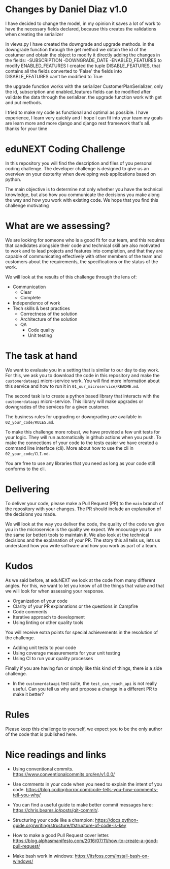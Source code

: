 # Changes by Daniel Diaz v1.0

I have decided to change the model, in my opinion it saves a lot of work to have the necessary fields declared, 
because this creates the validations when creating the serializer

In views.py
I have created the downgrade and upgrade methods.
in the downgrade function through the get method we obtain the id of the costumer and obtain the object
to modify it directly adding the changes in the fields: 
-SUBSCRIPTION
-DOWNGRADE_DATE 
-ENABLED_FEATURES
to modify ENABLED_FEATURES I created the tuple DISABLE_FEATURES, that contains all the fields converted to 'False'
the fields into DISABLE_FEATURES can't be modified to True

the upgrade function works with the serializer CustomerPlanSerializer, only the id, subscription and enabled_features fields can be modified
after validate the data through the serializer.
the upgrade function work with get and put methods.

I tried to make my code as functional and optimal as possible.
I have experience, I learn very quickly and I hope I can fit into your team
my goals are learn more and more django and django rest framework
that's all. thanks for your time




# eduNEXT Coding Challenge

In this repository you will find the description and files of you personal coding challenge.
The developer challenge is designed to give us an overview on your dexterity when developing web applications based on python.

The main objective is to determine not only whether you have the technical knowledge, but also how you communicate the decisions you make along the way and how you work with existing code. We hope that you find this challenge motivating


# What are we assessing?

We are looking for someone who is a good fit for our team, and this requires that candidates alongside their code and technical skill are also motivated to work and to lead projects and features into completion, and that they are capable of communicating effectively with other members of the team and customers about the requirements, the specifications or the status of the work.

We will look at the results of this challenge through the lens of:

- Communication
    + Clear
    + Complete
- Independence of work
- Tech skills & best practices
    + Correctness of the solution
    + Architecture of the solution
    + QA
        * Code quality
        * Unit testing


# The task at hand

We want to evaluate you in a setting that is similar to our day to day work. For this, we ask you to download the code in this repository and make the `customerdataapi` micro-service work. You will find more information about this service and how to run it in `01_our_microservice/README.md`.

The second task is to create a python based library that interacts with the `customerdataapi` micro-service. This library will make upgrades or downgrades of the services for a given customer.

The business rules for upgrading or downgrading are available in `02_your_code/RULES.md`.

To make this challenge more robust, we have provided a few unit tests for your logic. They will run automatically in github actions when you push. To make the connections of your code to the tests easier we have created a command line interface (cli). More about how to use the cli in `02_your_code/CLI.md`.

You are free to use any libraries that you need as long as your code still conforms to the cli.


# Delivering

To deliver your code, please make a Pull Request (PR) to the `main` branch of the repository with your changes. The PR should include an explanation of the decisions you made. 

We will look at the way you deliver the code, the quality of the code we give you in the microservice is the quality we expect. We encourage you to use the same (or better) tools to maintain it. We also look at the technical decisions and the explanation of your PR. The story this all tells us, lets us understand how you write software and how you work as part of a team.


# Kudos

As we said before, at eduNEXT we look at the code from many different angles. For this, we want to let you know of all the things that value and that we will look for when assessing your response.

* Organization of your code
* Clarity of your PR explanations or the questions in Campfire
* Code comments
* Iterative approach to development
* Using linting or other quality tools

You will receive extra points for special achievements in the resolution of the challenge.

* Adding unit tests to your code
* Using coverage measurements for your unit testing
* Using CI to run your quality processes

Finally if you are having fun or simply like this kind of things, there is a side challenge.

* In the `customerdataapi` test suite, the `test_can_reach_api` is not really useful. Can you tell us why and propose a change in a different PR to make it better?


# Rules

Please keep this challenge to yourself, we expect you to be the only author of the code that is published here.


# Nice readings and links


* Using conventional commits. https://www.conventionalcommits.org/en/v1.0.0/

* Use comments in your code when you need to explain the intent of you code.
https://blog.codinghorror.com/code-tells-you-how-comments-tell-you-why/

* You can find a useful guide to make better commit messages here: https://chris.beams.io/posts/git-commit/.

* Structuring your code like a champion: https://docs.python-guide.org/writing/structure/#structure-of-code-is-key

* How to make a good Pull Request cover letter. https://blog.alphasmanifesto.com/2016/07/11/how-to-create-a-good-pull-request/

* Make bash work in windows: https://itsfoss.com/install-bash-on-windows/
